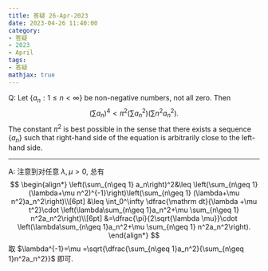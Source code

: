 ```yaml
---
title: 答疑 26-Apr-2023
date: 2023-04-26 11:40:00
category: 
- 答疑
- 2023
- April
tags: 
- 答疑
mathjax: true
---
```


Q: Let $\{a_n:1\leq n<\infty\}$ be non-negative numbers, not all zero. Then
$$
\left(\sum a_n\right)^4<\pi^2\left(\sum a_n^2\right)\left(\sum n^2a_n^2\right).
$$
The constant $π^2$ is best possible in the sense that there exists a sequence $\{a_n\}$ such that right-hand side of the equation is arbitrarily close to the left-hand side.

***

A: 注意到对任意 $\lambda,\mu>0$, 总有
$$
\begin{align*}
\left(\sum_{n\geq 1} a_n\right)^2&\leq \left(\sum_{n\geq 1} (\lambda+\mu n^2)^{-1}\right)\left(\sum_{n\geq 1} (\lambda+\mu n^2)a_n^2\right)\\[6pt]
&\leq \int_0^\infty \dfrac{\mathrm dt}{\lambda +\mu t^2}\cdot \left(\lambda\sum_{n\geq 1}a_n^2+\mu \sum_{n\geq 1} n^2a_n^2\right)\\[6pt]
&=\dfrac{\pi}{2\sqrt{\lambda \mu}}\cdot \left(\lambda\sum_{n\geq 1}a_n^2+\mu \sum_{n\geq 1} n^2a_n^2\right).
\end{align*}
$$
取 $\lambda^{-1}=\mu =\sqrt{\dfrac{\sum_{n\geq 1}a_n^2}{\sum_{n\geq 1}n^2a_n^2}}$ 即可. 

